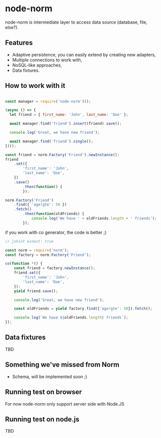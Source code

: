 # node-norm

node-norm is intermediate layer to access data source (database, file, else?).

## Features

- Adaptive persistence, you can easily extend by creating new adapters,
- Multiple connections to work with,
- NoSQL-like approaches,
- Data fixtures.

## How to work with it

```javascript

const manager = require('node-norm')();

(async () => {
  let friend = { first_name: 'John', last_name: 'Doe' };

  await manager.find('friend').insert(friend).save();

  console.log('Great, we have new friend');

  await manager.find('friend').single();
})();

const friend = norm.Factory('Friend').newInstance();
friend
    .set({
        'first_name': 'John',
        'last_name': 'Doe',
    })
    .save()
        .then(function() {
        });

norm.Factory('Friend')
    .find({ 'age!gte': 50 })
    .fetch()
        .then(function(oldFriends) {
            console.log('We have ' + oldFriends.length + ' friends');
        });
```

if you work with co generator, the code is better ;)

```javascript
// jshint esnext: true

const norm = require('norm');
const factory = norm.Factory('Friend');

co(function *() {
    const friend = factory.newInstance();
    friend.set({
        'first_name': 'John',
        'last_name': 'Doe',
    });
    yield friend.save();

    console.log('Great, we have new friend');

    const oldFriends = yield factory.find({'age!gte': 50}).fetch();

    console.log(`We have ${oldFriends.length} friends`);
});

```

## Data fixtures

TBD

## Something we've missed from Norm

- Schema, will be implemented soon ;)

## Running test on browser

For now node-norm only support server side with Node.JS

## Running test on node.js

TBD
